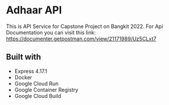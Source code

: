 # Adhaar API
This is API Service for Capstone Project on Bangkit 2022. For Api Documentation you can visit this link:
https://documenter.getpostman.com/view/21171989/Uz5CLxt7
## Built with
- Express 4.17.1
- Docker
- Google Cloud Run
- Google Container Registry
- Google Cloud Build
